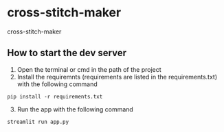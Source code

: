 # cross-stitch-maker
cross-stitch-maker

## How to start the dev server
1. Open the terminal or cmd in the path of the project
2. Install the requiremnts (requirements are listed in the requirements.txt) with the following command
```
pip install -r requirements.txt
```
3. Run the app with the following command
```
streamlit run app.py
```
